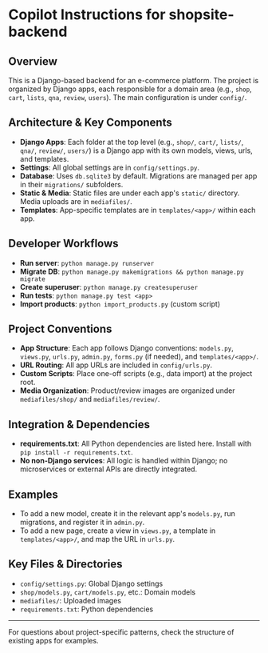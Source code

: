 # Copilot Instructions for shopsite-backend

## Overview
This is a Django-based backend for an e-commerce platform. The project is organized by Django apps, each responsible for a domain area (e.g., `shop`, `cart`, `lists`, `qna`, `review`, `users`). The main configuration is under `config/`.

## Architecture & Key Components
- **Django Apps**: Each folder at the top level (e.g., `shop/`, `cart/`, `lists/`, `qna/`, `review/`, `users/`) is a Django app with its own models, views, urls, and templates.
- **Settings**: All global settings are in `config/settings.py`.
- **Database**: Uses `db.sqlite3` by default. Migrations are managed per app in their `migrations/` subfolders.
- **Static & Media**: Static files are under each app's `static/` directory. Media uploads are in `mediafiles/`.
- **Templates**: App-specific templates are in `templates/<app>/` within each app.

## Developer Workflows
- **Run server**: `python manage.py runserver`
- **Migrate DB**: `python manage.py makemigrations && python manage.py migrate`
- **Create superuser**: `python manage.py createsuperuser`
- **Run tests**: `python manage.py test <app>`
- **Import products**: `python import_products.py` (custom script)

## Project Conventions
- **App Structure**: Each app follows Django conventions: `models.py`, `views.py`, `urls.py`, `admin.py`, `forms.py` (if needed), and `templates/<app>/`.
- **URL Routing**: All app URLs are included in `config/urls.py`.
- **Custom Scripts**: Place one-off scripts (e.g., data import) at the project root.
- **Media Organization**: Product/review images are organized under `mediafiles/shop/` and `mediafiles/review/`.

## Integration & Dependencies
- **requirements.txt**: All Python dependencies are listed here. Install with `pip install -r requirements.txt`.
- **No non-Django services**: All logic is handled within Django; no microservices or external APIs are directly integrated.

## Examples
- To add a new model, create it in the relevant app's `models.py`, run migrations, and register it in `admin.py`.
- To add a new page, create a view in `views.py`, a template in `templates/<app>/`, and map the URL in `urls.py`.

## Key Files & Directories
- `config/settings.py`: Global Django settings
- `shop/models.py`, `cart/models.py`, etc.: Domain models
- `mediafiles/`: Uploaded images
- `requirements.txt`: Python dependencies

---
For questions about project-specific patterns, check the structure of existing apps for examples.
